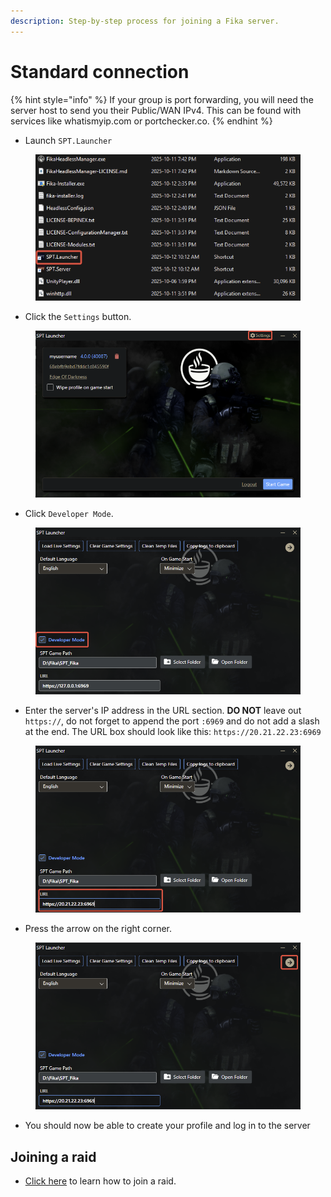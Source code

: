 ```yaml
---
description: Step-by-step process for joining a Fika server.
---
```


# Standard connection

{% hint style="info" %}
If your group is port forwarding, you will need the server host to send you their Public/WAN IPv4. This can be found with services like whatismyip.com or portchecker.co.
{% endhint %}

* Launch `SPT.Launcher`

<figure><img src="../.gitbook/assets/https___files.gitbook.com_v0_b_gitbook-x-prod.appspot.com_o_spaces_2FKIBpsnthxy8OSpsWzsDI_2Fuploads_2F89xf4fwAOWUZlYNbpj1u_2Fimage.png" alt=""><figcaption></figcaption></figure>

* Click the `Settings` button.

<figure><img src="../.gitbook/assets/image (28).png" alt=""><figcaption></figcaption></figure>

* Click `Developer Mode`.

<figure><img src="../.gitbook/assets/image (2) (1) (1) (1).png" alt=""><figcaption></figcaption></figure>

* Enter the server's IP address in the URL section. **DO NOT** leave out `https://`, do not forget to append the port `:6969` and do not add a slash at the end. The URL box should look like this: `https://20.21.22.23:6969`

<figure><img src="../.gitbook/assets/image (5) (1) (1).png" alt=""><figcaption></figcaption></figure>

* Press the arrow on the right corner.

<figure><img src="../.gitbook/assets/image (6) (1) (1).png" alt=""><figcaption></figcaption></figure>

* You should now be able to create your profile and log in to the server

## Joining a raid

* [Click here](../playing-fika.md#joining-a-raid) to learn how to join a raid.
